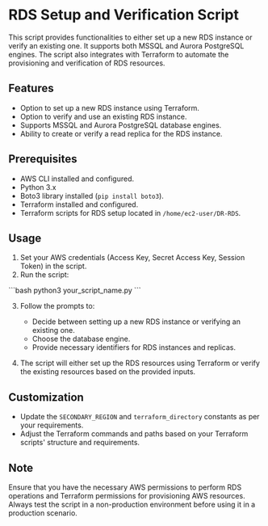 # RDS Setup and Verification Script

This script provides functionalities to either set up a new RDS instance or verify an existing one. It supports both MSSQL and Aurora PostgreSQL engines. The script also integrates with Terraform to automate the provisioning and verification of RDS resources.

## Features

- Option to set up a new RDS instance using Terraform.
- Option to verify and use an existing RDS instance.
- Supports MSSQL and Aurora PostgreSQL database engines.
- Ability to create or verify a read replica for the RDS instance.

## Prerequisites

- AWS CLI installed and configured.
- Python 3.x
- Boto3 library installed (`pip install boto3`).
- Terraform installed and configured.
- Terraform scripts for RDS setup located in `/home/ec2-user/DR-RDS`.

## Usage

1. Set your AWS credentials (Access Key, Secret Access Key, Session Token) in the script.
2. Run the script:

\```bash
python3 your_script_name.py
\```

3. Follow the prompts to:
    - Decide between setting up a new RDS instance or verifying an existing one.
    - Choose the database engine.
    - Provide necessary identifiers for RDS instances and replicas.

4. The script will either set up the RDS resources using Terraform or verify the existing resources based on the provided inputs.

## Customization

- Update the `SECONDARY_REGION` and `terraform_directory` constants as per your requirements.
- Adjust the Terraform commands and paths based on your Terraform scripts' structure and requirements.

## Note

Ensure that you have the necessary AWS permissions to perform RDS operations and Terraform permissions for provisioning AWS resources. Always test the script in a non-production environment before using it in a production scenario.
